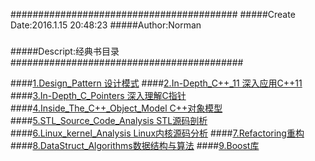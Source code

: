 #########################################
#####Create Date:2016.1.15 20:48:23
#####Author:Norman
#####
#####Descript:经典书目录
##########################################

####[1.Design_Pattern 设计模式](./Design_Pattern)
####[2.In-Depth_C++_11 深入应用C++11](./In-Depth_C++_11)
####[3.In-Depth_C_Pointers 深入理解C指针](./In-Depth_C_Pointers)
####[4.Inside_The_C++_Object_Model C++对象模型](./Inside_The_C++_Object_Model)
####[5.STL_Source_Code_Analysis STL源码剖析](./STL_Source_Code_Analysis)
####[6.Linux_kernel_Analysis Linux内核源码分析](./Linux_kernel_Analysis)
####[7.Refactoring重构](./Refactoring)
####[8.DataStruct_Algorithms数据结构与算法](./DataStruct_Algorithms)
####[9.Boost库](./Boost)
